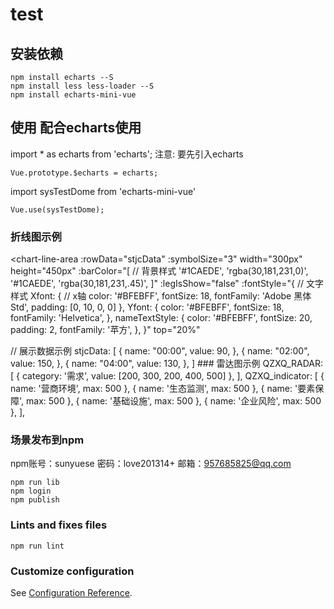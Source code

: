 # test

## 安装依赖
```
npm install echarts --S
npm install less less-loader --S
npm install echarts-mini-vue
```
## 使用 配合echarts使用
import * as echarts from 'echarts'; 注意: 要先引入echarts
```
Vue.prototype.$echarts = echarts;
```
import sysTestDome from 'echarts-mini-vue'
```
Vue.use(sysTestDome);
```
### 折线图示例
<chart-line-area
  :rowData="stjcData"
  :symbolSize="3"
  width="300px"
  height="450px"
  :barColor="[ // 背景样式
    '#1CAEDE',
    'rgba(30,181,231,0)',
    '#1CAEDE',
    'rgba(30,181,231,.45)',
  ]"
  :legIsShow="false"
  :fontStyle="{ // 文字样式
    Xfont: { // x轴
      color: '#BFEBFF',
      fontSize: 18,
      fontFamily: 'Adobe 黑体 Std',
      padding: [0, 10, 0, 0]
    },
    Yfont: {
      color: '#BFEBFF',
      fontSize: 18,
      fontFamily: 'Helvetica',
    },
    nameTextStyle: {
      color: '#BFEBFF',
      fontSize: 20,
      padding: 2,
      fontFamily: '苹方',
    },
  }"
  top="20%"
>
</chart-line-area>
// 展示数据示例
stjcData: [ 
  {
    name: "00:00",
    value: 90,
  },
  {
    name: "02:00",
    value: 150,
  },
  {
    name: "04:00",
    value: 130,
  },
]
### 雷达图示例
<charts-radar style="height: 245px" class="mt10" :datas="QZXQ_RADAR" :indicator="QZXQ_indicator"></charts-radar>
QZXQ_RADAR: [
  { category: '需求', value: [200, 300, 200, 400, 500] },
],
QZXQ_indicator: [
  { name: '营商环境', max: 500 },
  { name: '生态监测', max: 500 },
  { name: '要素保障', max: 500 },
  { name: '基础设施', max: 500 },
  { name: '企业风险', max: 500 },
],


### 场景发布到npm
npm账号：sunyuese
密码：love201314+
邮箱：957685825@qq.com
```
npm run lib
npm login
npm publish
```

### Lints and fixes files
```
npm run lint
```

### Customize configuration
See [Configuration Reference](https://cli.vuejs.org/config/).
